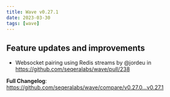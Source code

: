 ```yaml
---
title: Wave v0.27.1
date: 2023-03-30
tags: [wave]
---
```


## Feature updates and improvements

- Websocket pairing using Redis streams by @jordeu in https://github.com/seqeralabs/wave/pull/238

**Full Changelog**: https://github.com/seqeralabs/wave/compare/v0.27.0...v0.27.1
